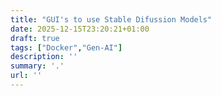 ```yaml
---
title: "GUI's to use Stable Difussion Models"
date: 2025-12-15T23:20:21+01:00
draft: true
tags: ["Docker","Gen-AI"]
description: ''
summary: '.'
url: ''
---
```


